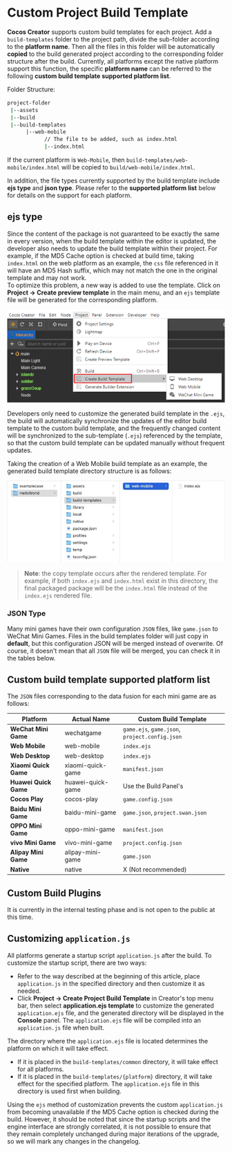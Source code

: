 # Custom Project Build Template

**Cocos Creator** supports custom build templates for each project. Add a `build-templates` folder to the project path, divide the sub-folder according to the **platform name**. Then all the files in this folder will be automatically **copied** to the build generated project according to the corresponding folder structure after the build. Currently, all platforms except the native platform support this function, the specific **platform name** can be referred to the following **custom build template supported platform list**.

Folder Structure:

```bash
project-folder
 |--assets
 |--build
 |--build-templates
      |--web-mobile
            // The file to be added, such as index.html
            |--index.html
```

If the current platform is `Web-Mobile`, then `build-templates/web-mobile/index.html` will be copied to `build/web-mobile/index.html`.

In addition, the file types currently supported by the build template include **ejs type** and **json type**. Please refer to the **supported platform list** below for details on the support for each platform.

## ejs type

Since the content of the package is not guaranteed to be exactly the same in every version, when the build template within the editor is updated, the developer also needs to update the build template within their project. For example, if the MD5 Cache option is checked at build time, taking `index.html` on the web platform as an example, the `css` file referenced in it will have an MD5 Hash suffix, which may not match the one in the original template and may not work. <br>
To optimize this problem, a new way is added to use the template. Click on **Project -> Create preview template** in the main menu, and an `ejs` template file will be generated for the corresponding platform.

![build template](custom-project-build-template/build-template.png)

Developers only need to customize the generated build template in the `.ejs`, the build will automatically synchronize the updates of the editor build template to the custom build template, and the frequently changed content will be synchronized to the sub-template (`.ejs`) referenced by the template, so that the custom build template can be updated manually without frequent updates.

Taking the creation of a Web Mobile build template as an example, the generated build template directory structure is as follows:

![web-mobile](custom-project-build-template/web-mobile.png)

> **Note**: the copy template occurs after the rendered template. For example, if both `index.ejs` and `index.html` exist in this directory, the final packaged package will be the `index.html` file instead of the `index.ejs` rendered file.

### JSON Type

Many mini games have their own configuration `JSON` files, like `game.json` to WeChat Mini Games. Files in the build templates folder will just copy in **default**, but this configuration JSON will be merged instead of overwrite. Of course, it doesn't mean that all `JSON` file will be merged, you can check it in the tables below.

## Custom build template supported platform list

The `JSON` files corresponding to the data fusion for each mini game are as follows:

| Platform | Actual Name | Custom Build Template |
| -------- | ---------- | ----------- |
| **WeChat Mini Game** | wechatgame | `game.ejs`, `game.json`, `project.config.json` |
| **Web Mobile** | web-mobile | `index.ejs` |
| **Web Desktop** | web-desktop | `index.ejs` |
| **Xiaomi Quick Game** | xiaomi-quick-game | `manifest.json` |
| **Huawei Quick Game** | huawei-quick-game | Use the Build Panel's|
| **Cocos Play** | cocos-play | `game.config.json` |
| **Baidu Mini Game** | baidu-mini-game | `game.json`, `project.swan.json` |
| **OPPO Mini Game** | oppo-mini-game | `manifest.json` |
| **vivo Mini Game** | vivo-mini-game | `project.config.json` |
| **Alipay Mini Game** | alipay-mini-game | `game.json` |
| **Native** | native | X (Not recommended) |

## Custom Build Plugins

It is currently in the internal testing phase and is not open to the public at this time.

## Customizing `application.js`

All platforms generate a startup script `application.js` after the build. To customize the startup script, there are two ways:

- Refer to the way described at the beginning of this article, place `application.js` in the specified directory and then customize it as needed.
- Click **Project -> Create Project Build Template** in Creator's top menu bar, then select **application.ejs template** to customize the generated `application.ejs` file, and the generated directory will be displayed in the **Console** panel. The `application.ejs` file will be compiled into an `application.js` file when built.

The directory where the `application.ejs` file is located determines the platform on which it will take effect.

- If it is placed in the `build-templates/common` directory, it will take effect for all platforms.
- If it is placed in the `build-templates/{platform}` directory, it will take effect for the specified platform. The `application.ejs` file in this directory is used first when building.

Using the `ejs` method of customization prevents the custom `application.js` from becoming unavailable if the MD5 Cache option is checked during the build. However, it should be noted that since the startup scripts and the engine interface are strongly correlated, it is not possible to ensure that they remain completely unchanged during major iterations of the upgrade, so we will mark any changes in the changelog.
